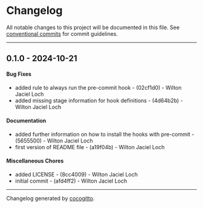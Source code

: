 # Changelog
All notable changes to this project will be documented in this file. See [conventional commits](https://www.conventionalcommits.org/) for commit guidelines.

- - -
## 0.1.0 - 2024-10-21
#### Bug Fixes
- added rule to always run the pre-commit hook - (02cf1d0) - Wilton Jaciel Loch
- added missing stage information for hook definitions - (4d64b2b) - Wilton Jaciel Loch
#### Documentation
- added further information on how to install the hooks with pre-commit - (5655500) - Wilton Jaciel Loch
- first version of README file - (a19f04b) - Wilton Jaciel Loch
#### Miscellaneous Chores
- added LICENSE - (8cc4009) - Wilton Jaciel Loch
- initial commit - (afd4ff2) - Wilton Jaciel Loch

- - -

Changelog generated by [cocogitto](https://github.com/cocogitto/cocogitto).